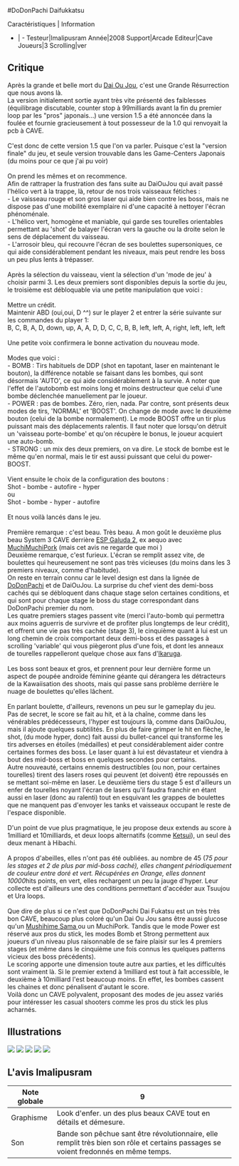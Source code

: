 #DoDonPachi Daifukkatsu

Caractéristiques | Information
- | -
Testeur|Imalipusram
Année|2008
Support|Arcade
Editeur|Cave
Joueurs|3
Scrolling|ver

## Critique
Après la grande et belle mort du <a href="index.php?page=fiche&id=477">Dai Ou Jou</a>, c'est une Grande Résurrection que nous avons là.<br/>La version initialement sortie ayant très vite présenté des faiblesses (équilibrage discutable, counter stop à 99milliards avant la fin du premier loop par les "pros" japonais...) une version 1.5 a été annoncée dans la foulée et fournie gracieusement à tout possesseur de la 1.0 qui renvoyait la pcb à CAVE.<br/><br/>C'est donc de cette version 1.5 que l'on va parler. Puisque c'est la "version finale" du jeu, et seule version trouvable dans les Game-Centers Japonais (du moins pour ce que j'ai pu voir)<br/><br/>On prend les mêmes et on recommence.<br/>Afin de rattraper la frustration des fans suite au DaiOuJou qui avait passé l'hélico vert à la trappe, là, retour de nos trois vaisseaux fétiches :<br/>- Le vaisseau rouge et son gros laser qui aide bien contre les boss, mais ne dispose pas d'une mobilité exemplaire ni d'une capacité à nettoyer l'écran phénoménale.<br/>- L'hélico vert, homogène et maniable, qui garde ses tourelles orientables permettant au 'shot' de balayer l'écran vers la gauche ou la droite selon le sens de déplacement du vaisseau.<br/>- L'arrosoir bleu, qui recouvre l'écran de ses boulettes supersoniques, ce qui aide considérablement pendant les niveaux, mais peut rendre les boss un peu plus lents à trépasser.<br/><br/>Après la sélection du vaisseau, vient la sélection d'un 'mode de jeu' à choisir parmi 3. Les deux premiers sont disponibles depuis la sortie du jeu, le troisième est débloquable via une petite manipulation que voici :<br/><br/>Mettre un crédit.<br/>Maintenir ABD (oui,oui, D ^^) sur le player 2 et entrer la série suivante sur les commandes du player 1:<br/>B, C, B, A, D, down, up, A, A, D, D, C, C, B, B, left, left, A, right, left, left, left<br/><br/>Une petite voix confirmera le bonne activation du nouveau mode.<br/><br/>Modes que voici :<br/>- BOMB : Tirs habituels de DDP (shot en tapotant, laser en maintenant le bouton), la différence notable se faisant dans les bombes, qui sont désormais 'AUTO', ce qui aide considérablement à la survie. A noter que l'effet de l'autobomb est moins long et moins destructeur que celui d'une bombe déclenchée manuellement par le joueur.<br/>- POWER : pas de bombes. Zéro, rien, nada. Par contre, sont présents deux modes de tirs, 'NORMAL' et 'BOOST'. On change de mode avec le deuxième bouton (celui de la bombe normalement). Le mode BOOST offre un tir plus puissant mais des déplacements ralentis. Il faut noter que lorsqu'on détruit un 'vaisseau porte-bombe' et qu'on récupère le bonus, le joueur acquiert une auto-bomb.<br/>- STRONG : un mix des deux premiers, on va dire. Le stock de bombe est le même qu'en normal, mais le tir est aussi puissant que celui du power-BOOST.<br/><br/>Vient ensuite le choix de la configuration des boutons :<br/>Shot - bombe - autofire - hyper<br/>ou<br/>Shot - bombe - hyper - autofire<br/><br/>Et nous voilà lancés dans le jeu.<br/><br/>Première remarque : c'est beau. Très beau. A mon goût le deuxième plus beau System 3 CAVE derrière <a href="index.php?page=fiche&id=914"> ESP Galuda 2</a>, ex aequo avec <a href="index.php?page=fiche&id=918">MuchiMuchiPork</a> (mais cet avis ne regarde que moi  )<br/>Deuxième remarque, c'est furieux. L'écran se remplit assez vite, de boulettes qui heureusement ne sont pas très vicieuses (du moins dans les 3 premiers niveaux, comme d'habitude).<br/>On reste en terrain connu car le level design est dans la lignée de  <a href="index.php?page=fiche&id=50">DoDonPachi</a>  et de DaiOuJou. La surprise du chef vient des demi-boss cachés qui se débloquent dans chaque stage selon certaines conditions, et qui sont pour chaque stage le boss du stage correspondant dans DoDonPachi premier du nom.<br/>Les quatre premiers stages passent vite (merci l'auto-bomb qui permettra aux moins aguerris de survivre et de profiter plus longtemps de leur crédit), et offrent une vie pas très cachée (stage 3), le cinquième quant à lui est un long chemin de croix comportant deux demi-boss et des passages à scrolling 'variable' qui vous piègeront plus d'une fois, et dont les anneaux de tourelles rappelleront quelque chose aux fans d'<a href="index.php?page=fiche&id=278">Ikaruga</a>.<br/><br/>Les boss sont beaux et gros, et prennent pour leur dernière forme un aspect de poupée androïde féminine géante qui dérangera les détracteurs de la Kawaiisation des shoots, mais qui passe sans problème derrière le nuage de boulettes qu'elles lâchent.<br/><br/>En parlant boulette, d'ailleurs, revenons un peu sur le gameplay du jeu.<br/>Pas de secret, le score se fait au hit, et à la chaîne, comme dans les vénérables prédécesseurs, l'hyper est toujours là, comme dans DaiOuJou, mais il ajoute quelques subtilités. En plus de faire grimper le hit en flèche, le shot, (du mode hyper, donc) fait aussi du bullet-cancel qui transforme les tirs adverses en étoiles (médailles) et peut considérablement aider contre certaines formes des boss. Le laser quant à lui est dévastateur et viendra à bout des mid-boss et boss en quelques secondes pour certains.<br/>Autre nouveauté, certains ennemis destructibles (ou non, pour certaines tourelles) tirent des lasers roses qui peuvent (et doivent) être repoussés en se mettant soi-même en laser. Le deuxième tiers du stage 5 est d'ailleurs un enfer de tourelles noyant l'écran de lasers qu'il faudra franchir en étant aussi en laser (donc au ralenti) tout en esquivant les grappes de boulettes que ne manquent pas d'envoyer les tanks et vaisseaux occupant le reste de l'espace disponible.<br/><br/>D'un point de vue plus pragmatique, le jeu propose deux extends au score à 1milliard et 10milliards, et deux loops alternatifs (comme <a href="index.php?page=fiche&id=482">Ketsui</a>), un seul des deux menant à Hibachi.<br/><br/>A propos d'abeilles, elles n'ont pas été oubliées. au nombre de 45 (7*5 pour les stages et 2 de plus par mid-boss caché), elles changent périodiquement de couleur entre doré et vert. Récupérées en Orange, elles donnent 10000*hits points, en vert, elles rechargent un peu la jauge d'hyper. Leur collecte est d'ailleurs une des conditions permettant d'accéder aux Tsuujou et Ura loops.<br/><br/>Que dire de plus si ce n'est que DoDonPachi Dai Fukatsu est un très très bon CAVE, beaucoup plus coloré qu'un Dai Ou Jou sans être aussi glucose qu'un <a href="index.php?page=fiche&id=767">Mushihime Sama </a> ou un MuchiPork. Tandis que le mode Power est réservé aux pros du stick, les modes Bomb et Strong permettent aux joueurs d'un niveau plus raisonnable de se faire plaisir sur les 4 premiers stages (et même dans le cinquième une fois connus les quelques patterns vicieux des boss précédents).<br/>Le scoring apporte une dimension toute autre aux parties, et les difficultés sont vraiment là. Si le premier extend à 1milliard est tout à fait accessible, le deuxième à 10milliard l'est beaucoup moins. En effet, les bombes cassent les chaines et donc pénalisent d'autant le score.<br/>Voilà donc un CAVE polyvalent, proposant des modes de jeu assez variés pour intéresser les casual shooters comme les pros du stick les plus acharnés. 

## Illustrations
![](http://www.shmup.com/images/thumbs/img_fiche_1_1159.png)
![](http://www.shmup.com/images/thumbs/img_fiche_2_1159.png)
![](http://www.shmup.com/images/thumbs/img_fiche_3_1159.png)
![](http://www.shmup.com/images/thumbs/img_fiche_4_1159.png)
![](http://www.shmup.com/images/thumbs/img_fiche_5_1159.png)

## L'avis Imalipusram
Note globale|9
-|-
Graphisme|Look d'enfer. un des plus beaux CAVE tout en détails et démesure.
Son|Bande son pêchue sant être révolutionnaire, elle remplit très bien son rôle et certains passages se voient fredonnés en même temps. 
